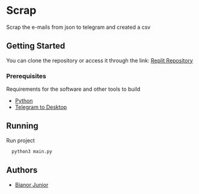 # Scrap

Scrap the e-mails from json to telegram and created a csv


## Getting Started

You can clone the repository or access it through the link: [Replit Repository](https://replit.com/@BianorRamos/scrap)

### Prerequisites

Requirements for the software and other tools to build
- [Python](https://www.python.org/)
- [Telegram to Desktop](https://desktop.telegram.org/)


## Running

Run project

```bash
  python3 main.py
```

## Authors

- [Bianor Junior](https://www.github.com/BR-Junior)

